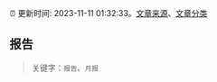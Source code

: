 :alarm_clock: 更新时间: 2023-11-11 01:32:33。[文章来源](/README.md)、[文章分类](/TAGS.md)

## 报告


> 关键字：`报告`、`月报`



